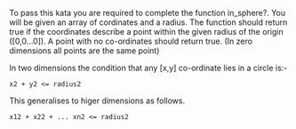 To pass this kata you are required to complete the function in_sphere?. You will be given an array of cordinates and a radius. The function should return true if the coordinates describe a point within the given radius of the origin ([0,0...0]). A point with no co-ordinates should return true. (In zero dimensions all points are the same point)

In two dimensions the condition that any [x,y] co-ordinate lies in a circle is:-

```
x2 + y2 <= radius2
```

This generalises to higer dimensions as follows.

```
x12 + x22 + ... xn2 <= radius2
```
